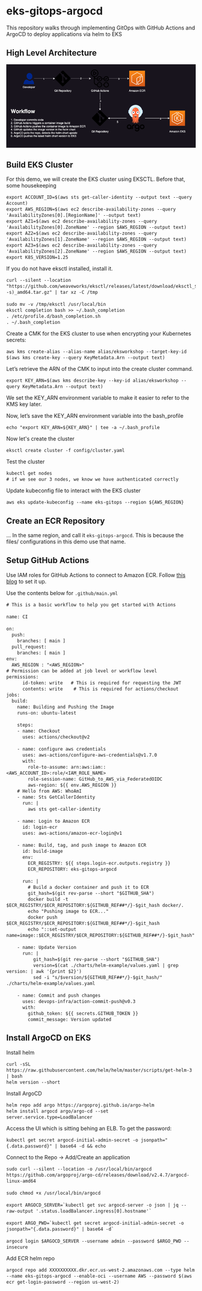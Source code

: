 # eks-gitops-argocd

This repository walks through implementing GitOps with GitHub Actions and ArgoCD to deploy applications via helm to EKS

## High Level Architecture
![Alt text](images/eks-gitops-argocd.png?raw=true "GitOps on EKS with GitHub Actions and ArgoCD")

## Build EKS Cluster
For this demo, we will create the EKS cluster using EKSCTL. Before that, some housekeeping
```
export ACCOUNT_ID=$(aws sts get-caller-identity --output text --query Account)
export AWS_REGION=$(aws ec2 describe-availability-zones --query 'AvailabilityZones[0].[RegionName]' --output text)
export AZ1=$(aws ec2 describe-availability-zones --query 'AvailabilityZones[0].ZoneName' --region $AWS_REGION --output text)
export AZ2=$(aws ec2 describe-availability-zones --query 'AvailabilityZones[1].ZoneName' --region $AWS_REGION --output text)
export AZ3=$(aws ec2 describe-availability-zones --query 'AvailabilityZones[2].ZoneName' --region $AWS_REGION --output text)
export K8S_VERSION=1.25
```

If you do not have eksctl installed, install it.
```
curl --silent --location "https://github.com/weaveworks/eksctl/releases/latest/download/eksctl_$(uname -s)_amd64.tar.gz" | tar xz -C /tmp

sudo mv -v /tmp/eksctl /usr/local/bin
eksctl completion bash >> ~/.bash_completion
. /etc/profile.d/bash_completion.sh
. ~/.bash_completion
```

Create a CMK for the EKS cluster to use when encrypting your Kubernetes secrets:
```
aws kms create-alias --alias-name alias/eksworkshop --target-key-id $(aws kms create-key --query KeyMetadata.Arn --output text)
```

Let’s retrieve the ARN of the CMK to input into the create cluster command.
```
export KEY_ARN=$(aws kms describe-key --key-id alias/eksworkshop --query KeyMetadata.Arn --output text)
```

We set the KEY_ARN environment variable to make it easier to refer to the KMS key later.

Now, let’s save the KEY_ARN environment variable into the bash_profile
```
echo "export KEY_ARN=${KEY_ARN}" | tee -a ~/.bash_profile
```


Now let's create the cluster
```
eksctl create cluster -f config/cluster.yaml
```

Test the cluster
```
kubectl get nodes
# if we see our 3 nodes, we know we have authenticated correctly
```

Update kubeconfig file to interact with the EKS cluster
```
aws eks update-kubeconfig --name eks-gitops --region ${AWS_REGION}
```

## Create an ECR Repository
... In the same region, and call it  `eks-gitops-argocd`. This is because the files/ configurations in this demo use that name.

## Setup GitHub Actions

Use IAM roles for GitHub Actions to connect to Amazon ECR. Follow [this blog](https://aws.amazon.com/blogs/security/use-iam-roles-to-connect-github-actions-to-actions-in-aws/) to set it up. 

Use the contents below for `.github/main.yml`
```
# This is a basic workflow to help you get started with Actions

name: CI

on:
  push:
    branches: [ main ]
  pull_request:
    branches: [ main ]
env:
  AWS_REGION : "<AWS_REGION>" 
# Permission can be added at job level or workflow level    
permissions:
      id-token: write   # This is required for requesting the JWT
      contents: write    # This is required for actions/checkout
jobs:
  build:
    name: Building and Pushing the Image
    runs-on: ubuntu-latest

    steps:
    - name: Checkout
      uses: actions/checkout@v2

    - name: configure aws credentials
      uses: aws-actions/configure-aws-credentials@v1.7.0
      with:
        role-to-assume: arn:aws:iam::<AWS_ACCOUNT_ID>:role/<IAM_ROLE_NAME>
        role-session-name: GitHub_to_AWS_via_FederatedOIDC
        aws-region: ${{ env.AWS_REGION }}
    # Hello from AWS: WhoAmI
    - name: Sts GetCallerIdentity
      run: |
        aws sts get-caller-identity

    - name: Login to Amazon ECR
      id: login-ecr
      uses: aws-actions/amazon-ecr-login@v1

    - name: Build, tag, and push image to Amazon ECR
      id: build-image
      env:
        ECR_REGISTRY: ${{ steps.login-ecr.outputs.registry }}
        ECR_REPOSITORY: eks-gitops-argocd

      run: |
        # Build a docker container and push it to ECR
        git_hash=$(git rev-parse --short "$GITHUB_SHA")
        docker build -t $ECR_REGISTRY/$ECR_REPOSITORY:${GITHUB_REF##*/}-$git_hash docker/.
        echo "Pushing image to ECR..."
        docker push $ECR_REGISTRY/$ECR_REPOSITORY:${GITHUB_REF##*/}-$git_hash
        echo "::set-output name=image::$ECR_REGISTRY/$ECR_REPOSITORY:${GITHUB_REF##*/}-$git_hash"
        
    - name: Update Version
      run: |
          git_hash=$(git rev-parse --short "$GITHUB_SHA")
          version=$(cat ./charts/helm-example/values.yaml | grep version: | awk '{print $2}')
          sed -i "s/$version/${GITHUB_REF##*/}-$git_hash/" ./charts/helm-example/values.yaml
          
    - name: Commit and push changes
      uses: devops-infra/action-commit-push@v0.3
      with:
        github_token: ${{ secrets.GITHUB_TOKEN }}
        commit_message: Version updated

```

## Install ArgoCD on EKS

Install helm
```
curl -sSL https://raw.githubusercontent.com/helm/helm/master/scripts/get-helm-3 | bash
helm version --short

```

Install ArgoCD
```
helm repo add argo https://argoproj.github.io/argo-helm
helm install argocd argo/argo-cd --set server.service.type=LoadBalancer
```

Access the UI which is sitting behing an ELB. To get the password:
```
kubectl get secret argocd-initial-admin-secret -o jsonpath="{.data.password}" | base64 -d && echo
```

Connect to the Repo -> Add/Create an application
```
sudo curl --silent --location -o /usr/local/bin/argocd https://github.com/argoproj/argo-cd/releases/download/v2.4.7/argocd-linux-amd64

sudo chmod +x /usr/local/bin/argocd

export ARGOCD_SERVER=`kubectl get svc argocd-server -o json | jq --raw-output '.status.loadBalancer.ingress[0].hostname'`

export ARGO_PWD=`kubectl get secret argocd-initial-admin-secret -o jsonpath="{.data.password}" | base64 -d`

argocd login $ARGOCD_SERVER --username admin --password $ARGO_PWD --insecure
```

Add ECR helm repo
```
argocd repo add XXXXXXXXXX.dkr.ecr.us-west-2.amazonaws.com --type helm --name eks-gitops-argocd --enable-oci --username AWS --password $(aws ecr get-login-password --region us-west-2)
```